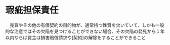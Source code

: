 # 瑕疵担保責任
　売買やその他の有償契約の目的物が、通常持つ性質を欠いていて、しかも一般的な注意ではその欠陥を見つけることができない場合、その欠陥の発見から１年以内ならば買主は損害賠償請求や[契約]の解除をすることができること
